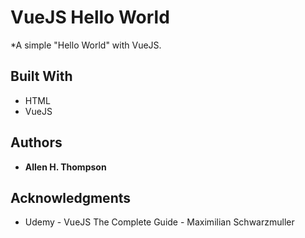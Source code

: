 # VueJS Hello World
*A simple "Hello World" with VueJS.

## Built With
* HTML
* VueJS

## Authors
* **Allen H. Thompson**

## Acknowledgments
* Udemy - VueJS The Complete Guide - Maximilian Schwarzmuller
